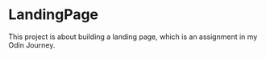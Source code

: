 # LandingPage
This project is about building a landing page, which is an assignment in my Odin Journey.
